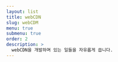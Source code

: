 ```yaml
---
layout: list
title: webCDN
slug: webCDM
menu: true
submenu: true
order: 2
description: >
  webCDN을 개발하며 있는 일들을 자유롭게 씁니다.
---
```

